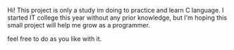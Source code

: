 Hi! This project is only a study im doing to practice and learn C language. 
I started IT college this year without any prior knowledge, but I'm hoping this small project will help me grow as a programmer.

feel free to do as you like with it.

